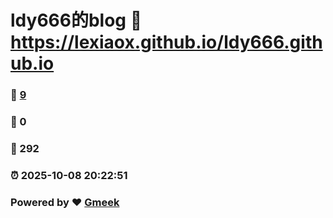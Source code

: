 # ldy666的blog :link: https://lexiaox.github.io/ldy666.github.io 
### :page_facing_up: [9](https://lexiaox.github.io/ldy666.github.io/tag.html) 
### :speech_balloon: 0 
### :hibiscus: 292 
### :alarm_clock: 2025-10-08 20:22:51 
### Powered by :heart: [Gmeek](https://github.com/Meekdai/Gmeek)
